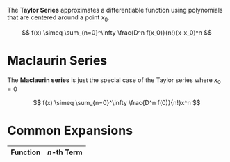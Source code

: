 The **Taylor Series** approximates a differentiable function using polynomials that are centered around a point $x_0$.

$$
f(x) \simeq \sum_{n=0}^\infty \frac{D^n f(x_0)}{n!}(x-x_0)^n
$$

# Maclaurin Series

The **Maclaurin series** is just the special case of the Taylor series where $x_0=0$

$$
f(x) \simeq \sum_{n=0}^\infty \frac{D^n f(0)}{n!}x^n
$$

# Common Expansions

|Function|$n$-th Term|
|-------|-----------|